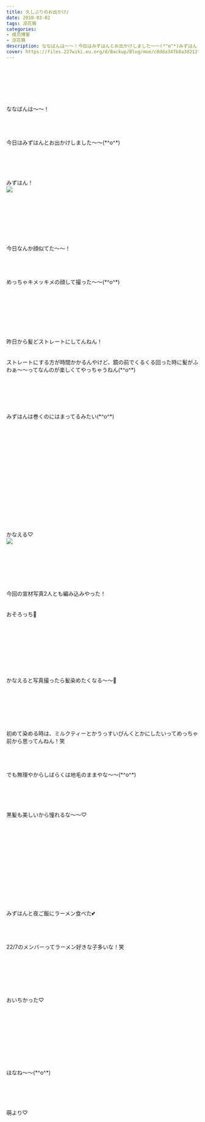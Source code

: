 ```yaml
---
title: 久しぶりのお出かけ♪
date: 2018-03-02
tags: 涼花萌
categories: 
- 成员博客
- 涼花萌
description: ななばんは～～！今日はみずはんとお出かけしました～～(*^o^*)みずはん！今日なんか顔似てた～～！めっちゃキメッキメの顔して撮った～～(*^o^...
cover: https://files.227wiki.eu.org/d/Backup/Blog/moe/c0dda34fb8a38212f0ecd24de64ae.jpg 
---
```

<div class="blog_detail__main">
<br/>
<br/>
<br/>
<br/>
<br/>
<br/>
ななばんは～～！<br/>
<br/>
<br/>
<br/>
<br/>
今日はみずはんとお出かけしました～～(*^o^*)<br/>
<br/>
<br/>
<br/>
<br/>
<br/>
みずはん！<br/>
<img src="https://files.227wiki.eu.org/d/Backup/Blog/moe/c0dda34fb8a38212f0ecd24de64ae.jpg"><br/>
<br/>
<br/>
<br/>
<br/>
<br/>
<br/>
<br/>
<br/>
今日なんか顔似てた～～！<br/>
<br/>
<br/>
<br/>
<br/>
めっちゃキメッキメの顔して撮った～～(*^o^*)<br/>
<br/>
<br/>
<br/>
<br/>
<br/>
<br/>
<br/>
<br/>
昨日から髪どストレートにしてんねん！<br/>
<br/>
<br/>
ストレートにする方が時間かかるんやけど、鏡の前でくるくる回った時に髪がふわぁ〜〜ってなんのが楽しくてやっちゃうねん(*^o^*)<br/>
<br/>
<br/>
<br/>
<br/>
<br/>
<br/>
みずはんは巻くのにはまってるみたい(*^o^*)<br/>
<br/>
<br/>
<br/>
<br/>
<br/>
<br/>
<br/>
<br/>
<br/>
<br/>
<br/>
<br/>
<br/>
<br/>
<br/>
<br/>
<br/>
かなえる♡<br/>
<img src="https://files.227wiki.eu.org/d/Backup/Blog/moe/c0dda34fb8a38212f0ecd24de64ae-01.jpg"><br/>
<br/>
<br/>
<br/>
<br/>
<br/>
<br/>
<br/>
今回の宣材写真2人とも編み込みやった！<br/>
<br/>
<br/>
おそろっち🤗<br/>
<br/>
<br/>
<br/>
<br/>
<br/>
<br/>
<br/>
<br/>
<br/>
かなえると写真撮ったら髪染めたくなる〜〜🙈<br/>
<br/>
<br/>
<br/>
<br/>
<br/>
<br/>
<br/>
初めて染める時は、ミルクティーとかうっすいぴんくとかにしたいってめっちゃ前から思ってんねん！笑<br/>
<br/>
<br/>
<br/>
<br/>
でも無理やからしばらくは地毛のままやな〜〜(*^o^*)<br/>
<br/>
<br/>
<br/>
<br/>
<br/>
黒髪も美しいから憧れるな〜〜♡<br/>
<br/>
<br/>
<br/>
<br/>
<br/>
<br/>
<br/>
<br/>
<br/>
<br/>
<br/>
<br/>
<br/>
<br/>
みずはんと夜ご飯にラーメン食べた💕<br/>
<br/>
<br/>
<br/>
<br/>
22/7のメンバーってラーメン好きな子多いな！笑<br/>
<br/>
<br/>
<br/>
<br/>
<br/>
<br/>
<br/>
おいちかった♡<br/>
<br/>
<br/>
<br/>
<br/>
<br/>
<br/>
<br/>
<br/>
<br/>
<br/>
ほなね〜〜(*^o^*)<br/>
<br/>
<br/>
<br/>
<br/>
<br/>
萌より♡
<!--twitter-->

<!--//twitter-->
</img></img></div>